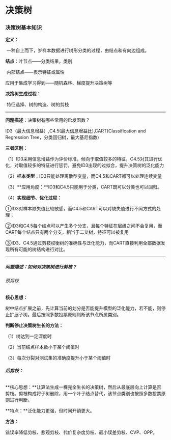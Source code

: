 # 决策树

### 决策树基本知识

**定义：**

​		一种自上而下，岁样本数据进行树形分类的过程，由结点和有向边组成。

**结点**：叶节点——分类结果，类别

​           内部结点——表示特征或属性

应用于集成学习得到——随机森林、梯度提升决策树等

**决策树生成过程：**

​		特征选择、树的构造、树的剪枝

------

**问题描述**：决策树有哪些常用的启发函数？

ID3（最大信息增益）,C4.5(最大信息增益比),CART(Classification and Regression Tree，分类回归树，最大基尼指数)

**三者区别：**

（1）ID3采用信息增益作为评价标准，倾向于取值较多的特征，C4.5对其进行优化，对取值较多的特征进行惩罚，避免ID3出现的过拟合，提升决策树的泛化能力

（2）**样本类型**：ID3只能处理离散型变量，而C4.5和CART都可以处理连续变量

（3）**应用角度：**ID3和C4.5只能用于分类，CART既可以分类也可以回归。

（4）**实现细节、优化过程：**

​			①ID3对样本缺失值比较敏感，而C4.5和CART可以对缺失值进行不同方式的处理；

​			②ID3和C4.5每个结点可以产生多个分支，且每个特征在层级之间不会复用，而CART每个结点只有两个分支，相当于二叉树，特征可以被复用

​			③ID3、C4.5通过剪枝权衡树的准确性与泛化能力，而CART直接利用全部数据发现所有可能的树结构进行对比。

------

##### **问题描述**：如何对决策树进行剪枝？

###### 预剪枝

**核心思想：**

​		树中结点扩展之前，先计算当前的划分是否能提升模型的泛化能力，若不能，则停止扩展子树。最后按照多数投票原则判断该节点所属类别。

**判断停止决策树生长的方法：**

（1）树达到一定深度时

（2）当前结点样本数小于某个阈值时

（3）每次分裂对测试集的准确度提升小于某个阈值时



###### **后剪枝：**

**核心思想：**让算法生成一棵完全生长的决策树，然后从最底层向上计算是否剪枝。剪枝构成将子树删除，用一个叶子结点替代，该节点类别也按照多数投票原则进行判断。

**特点：**泛化能力更强，但时间开销更大。

**方法：**

错误率降低剪枝、悲观剪枝、代价复杂度剪枝、最小误差剪枝、CVP、OPP。


